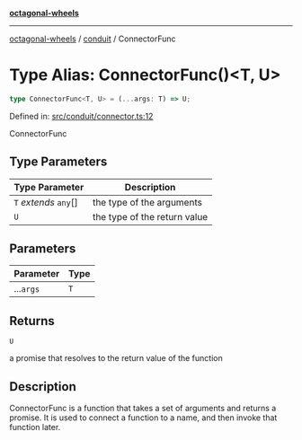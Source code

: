 [**octagonal-wheels**](../../README.md)

***

[octagonal-wheels](../../modules.md) / [conduit](../README.md) / ConnectorFunc

# Type Alias: ConnectorFunc()\<T, U\>

```ts
type ConnectorFunc<T, U> = (...args: T) => U;
```

Defined in: [src/conduit/connector.ts:12](https://github.com/vrtmrz/octagonal-wheels/blob/main/src/conduit/connector.ts#L12)

ConnectorFunc

## Type Parameters

| Type Parameter | Description |
| ------ | ------ |
| `T` *extends* `any`[] | the type of the arguments |
| `U` | the type of the return value |

## Parameters

| Parameter | Type |
| ------ | ------ |
| ...`args` | `T` |

## Returns

`U`

a promise that resolves to the return value of the function

## Description

ConnectorFunc is a function that takes a set of arguments and returns a promise.
It is used to connect a function to a name, and then invoke that function later.
